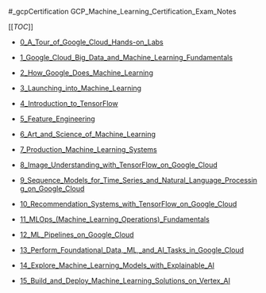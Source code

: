 #_gcpCertification
GCP_Machine_Learning_Certification_Exam_Notes

[[_TOC_]]

* [0_A_Tour_of_Google_Cloud_Hands-on_Labs](0_A_Tour_of_Google_Cloud_Hands-on_Labs/notes.md)

* [1_Google_Cloud_Big_Data_and_Machine_Learning_Fundamentals](1_Google_Cloud_Big_Data_and_Machine_Learning_Fundamentals/notes.md)

* [2_How_Google_Does_Machine_Learning](2_How_Google_Does_Machine_Learning/notes.md)

* [3_Launching_into_Machine_Learning](3_Launching_into_Machine_Learning/notes.md)

* [4_Introduction_to_TensorFlow](4_Introduction_to_TensorFlow/notes.md)

* [5_Feature_Engineering](5_Feature_Engineering/notes.md)

* [6_Art_and_Science_of_Machine_Learning](6_Art_and_Science_of_Machine_Learning/notes.md)

* [7_Production_Machine_Learning_Systems](7_Production_Machine_Learning_Systems/notes.md)

* [8_Image_Understanding_with_TensorFlow_on_Google_Cloud](8_Image_Understanding_with_TensorFlow_on_Google_Cloud/notes.md)

* [9_Sequence_Models_for_Time_Series_and_Natural_Language_Processing_on_Google_Cloud](9_Sequence_Models_for_Time_Series_and_Natural_Language_Processing_on_Google_Cloud/notes.md)

* [10_Recommendation_Systems_with_TensorFlow_on_Google_Cloud](10_Recommendation_Systems_with_TensorFlow_on_Google_Cloud/notes.md)

* [11_MLOps_(Machine_Learning_Operations)_Fundamentals](11_MLOps_(Machine_Learning_Operations)_Fundamentals/notes.md)

* [12_ML_Pipelines_on_Google_Cloud](12_ML_Pipelines_on_Google_Cloud/notes.md)

* [13_Perform_Foundational_Data,_ML,_and_AI_Tasks_in_Google_Cloud](13_Perform_Foundational_Data,_ML,_and_AI_Tasks_in_Google_Cloud/notes.md)

* [14_Explore_Machine_Learning_Models_with_Explainable_AI](14_Explore_Machine_Learning_Models_with_Explainable_AI/notes.md)

* [15_Build_and_Deploy_Machine_Learning_Solutions_on_Vertex_AI](15_Build_and_Deploy_Machine_Learning_Solutions_on_Vertex_AI/notes.md)
